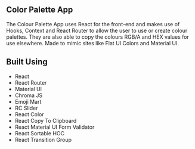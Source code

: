 ## Color Palette App
The Colour Palette App uses React for the front-end and makes use of Hooks, Context and React Router to allow the user to use or create colour palettes. They are also able to copy the colours RGB/A and HEX values  for use elsewhere.  Made to mimic sites like Flat UI Colors and Material UI.

## Built Using
* React
* React Router
* Material UI
* Chroma JS
* Emoji Mart
* RC Slider
* React Color
* React Copy To Clipboard
* React Material UI Form Validator
* React Sortable HOC
* React Transition Group
